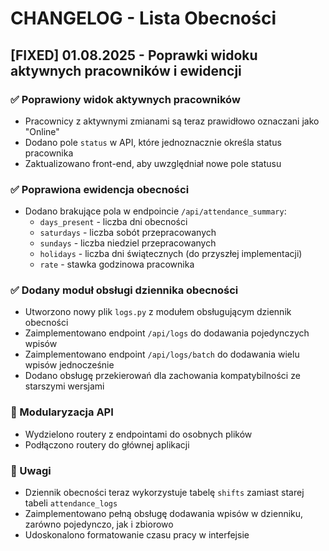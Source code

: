 # CHANGELOG - Lista Obecności

## [FIXED] 01.08.2025 - Poprawki widoku aktywnych pracowników i ewidencji

### ✅ Poprawiony widok aktywnych pracowników
- Pracownicy z aktywnymi zmianami są teraz prawidłowo oznaczani jako "Online"
- Dodano pole `status` w API, które jednoznacznie określa status pracownika
- Zaktualizowano front-end, aby uwzględniał nowe pole statusu

### ✅ Poprawiona ewidencja obecności
- Dodano brakujące pola w endpoincie `/api/attendance_summary`:
  - `days_present` - liczba dni obecności
  - `saturdays` - liczba sobót przepracowanych
  - `sundays` - liczba niedziel przepracowanych
  - `holidays` - liczba dni świątecznych (do przyszłej implementacji)
  - `rate` - stawka godzinowa pracownika

### ✅ Dodany moduł obsługi dziennika obecności
- Utworzono nowy plik `logs.py` z modułem obsługującym dziennik obecności
- Zaimplementowano endpoint `/api/logs` do dodawania pojedynczych wpisów
- Zaimplementowano endpoint `/api/logs/batch` do dodawania wielu wpisów jednocześnie
- Dodano obsługę przekierowań dla zachowania kompatybilności ze starszymi wersjami

### 🔄 Modularyzacja API
- Wydzielono routery z endpointami do osobnych plików
- Podłączono routery do głównej aplikacji

### 📝 Uwagi
- Dziennik obecności teraz wykorzystuje tabelę `shifts` zamiast starej tabeli `attendance_logs`
- Zaimplementowano pełną obsługę dodawania wpisów w dzienniku, zarówno pojedynczo, jak i zbiorowo
- Udoskonalono formatowanie czasu pracy w interfejsie
